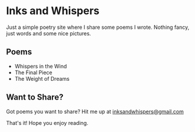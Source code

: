 # Inks and Whispers

Just a simple poetry site where I share some poems I wrote. Nothing fancy, just words and some nice pictures.

## Poems

- Whispers in the Wind
- The Final Piece
- The Weight of Dreams

## Want to Share?

Got poems you want to share? Hit me up at inksandwhispers@gmail.com

That's it! Hope you enjoy reading. 
